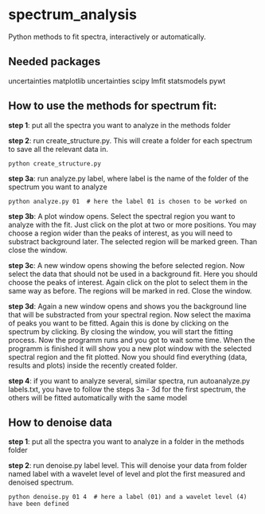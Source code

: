 # spectrum_analysis
Python methods to fit spectra, interactively or automatically.

## Needed packages

uncertainties
matplotlib
uncertainties
scipy
lmfit
statsmodels
pywt

## How to use the methods for spectrum fit:

**step 1**: put all the spectra you want to analyze in the methods folder

**step 2**: run create_structure.py. This will create a folder for each spectrum to save all the relevant data in.
```
python create_structure.py
```

**step 3a**: run analyze.py label, where label is the name of the folder of the spectrum you want to analyze
```
python analyze.py 01  # here the label 01 is chosen to be worked on
```

**step 3b**: A plot window opens. Select the spectral region you want to analyze with the fit. Just click on the plot at two or more positions. You may choose a region wider than the peaks of interest, as you will need to substract background later. The selected region will be marked green. Than close the window.

**step 3c**: A new window opens showing the before selected region. Now select the data that should not be used in a background fit. Here you should choose the peaks of interest. Again click on the plot to select them in the same way as before. The regions will be marked in red. Close the window.

**step 3d**: Again a new window opens and shows you the background line that will be substracted from your spectral region. Now select the maxima of peaks you want to be fitted. Again this is done by clicking on the spectrum by clicking. By closing the window, you will start the fitting process. Now the programm runs and you got to wait some time. When the programm is finished it will show you a new plot window with the selected spectral region and the fit plotted. Now you should find everything (data, results and plots) inside the recently created folder.

**step 4**: if you want to analyze several, similar spectra, run autoanalyze.py labels.txt, you have to follow the steps 3a - 3d for the first spectrum, the others will be fitted automatically with the same model

## How to denoise data

**step 1**: put all the spectra you want to analyze in a folder in the methods folder

**step 2**: run denoise.py label level. This will denoise your data from folder named label with a wavelet level of level and plot the first measured and denoised spectrum.
```
python denoise.py 01 4  # here a label (01) and a wavelet level (4) have been defined
```
